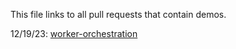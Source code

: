 This file links to all pull requests that contain demos.

12/19/23: [worker-orchestration](https://github.com/wangpatrick57/parkbench/pull/3)